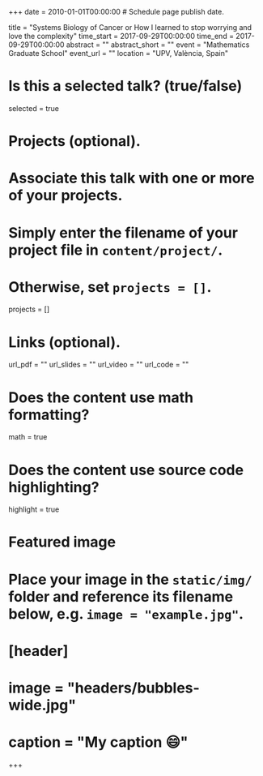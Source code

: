 +++
date = 2010-01-01T00:00:00  # Schedule page publish date.

title = "Systems Biology of Cancer or How I learned to stop worrying and love the complexity"
time_start = 2017-09-29T00:00:00
time_end = 2017-09-29T00:00:00
abstract = ""
abstract_short = ""
event = "Mathematics Graduate School"
event_url = ""
location = "UPV, València, Spain"

# Is this a selected talk? (true/false)
selected = true

# Projects (optional).
#   Associate this talk with one or more of your projects.
#   Simply enter the filename of your project file in `content/project/`.
#   Otherwise, set `projects = []`.
projects = []

# Links (optional).
url_pdf = ""
url_slides = ""
url_video = ""
url_code = ""

# Does the content use math formatting?
math = true

# Does the content use source code highlighting?
highlight = true

# Featured image
# Place your image in the `static/img/` folder and reference its filename below, e.g. `image = "example.jpg"`.
# [header]
# image = "headers/bubbles-wide.jpg"
# caption = "My caption :smile:"

+++
